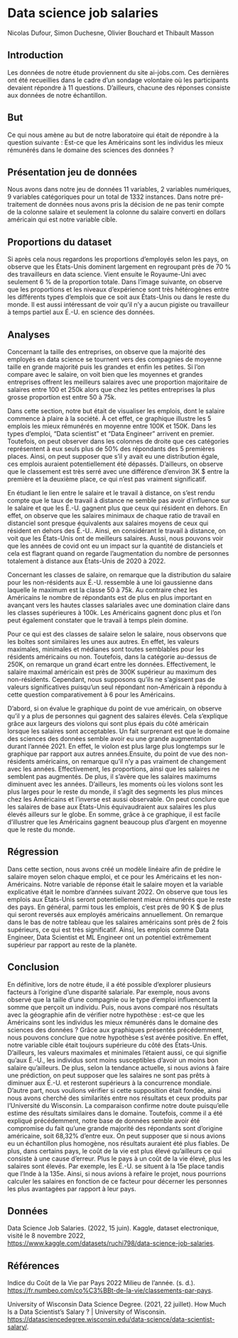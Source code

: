 Data science job salaries
================
Nicolas Dufour, Simon Duchesne, Olivier Bouchard et Thibault Masson

## Introduction

Les données de notre étude proviennent du site ai-jobs.com. Ces
dernières ont été recueillies dans le cadre d’un sondage volontaire où
les participants devaient répondre à 11 questions. D’ailleurs, chacune
des réponses consiste aux données de notre échantillon.

## But

Ce qui nous amène au but de notre laboratoire qui était de répondre à la
question suivante : Est-ce que les Américains sont les individus les
mieux rémunérés dans le domaine des sciences des données ?

## Présentation jeu de données

Nous avons dans notre jeu de données 11 variables, 2 variables
numériques, 9 variables catégoriques pour un total de 1332 instances.
Dans notre pré-traitement de données nous avons pris la décision de ne
pas tenir compte de la colonne salaire et seulement la colonne du
salaire converti en dollars américain qui est notre variable cible.

## Proportions du dataset

Si après cela nous regardons les proportions d’employés selon les pays,
on observe que les États-Unis dominent largement en regroupant près de
70 % des travailleurs en data science. Vient ensuite le Royaume-Uni avec
seulement 6 % de la proportion totale. Dans l’image suivante, on observe
que les proportions et les niveaux d’expérience sont très hétérogènes
entre les différents types d’emplois que ce soit aux États-Unis ou dans
le reste du monde. Il est aussi intéressant de voir qu’il n’y a aucun
pigiste ou travailleur à temps partiel aux É.-U. en science des données.

## Analyses

Concernant la taille des entreprises, on observe que la majorité des
employés en data science se tournent vers des compagnies de moyenne
taille en grande majorité puis les grandes et enfin les petites. Si l’on
compare avec le salaire, on voit bien que les moyennes et grandes
entreprises offrent les meilleurs salaires avec une proportion
majoritaire de salaires entre 100 et 250k alors que chez les petites
entreprises la plus grosse proportion est entre 50 à 75k.

Dans cette section, notre but était de visualiser les emplois, dont le
salaire commence à plaire à la société. À cet effet, ce graphique
illustre les 5 emplois les mieux rémunérés en moyenne entre 100K et
150K. Dans les types d’emploi, “Data scientist” et “Data Engineer”
arrivent en premier. Toutefois, on peut observer dans les colonnes de
droite que ces catégories représentent à eux seuls plus de 50% des
répondants des 5 premières places. Ainsi, on peut supposer que s’il y
avait eu une distribution égale, ces emplois auraient potentiellement
été dépassés. D’ailleurs, on observe que le classement est très serré
avec une différence d’environ 3K $ entre la première et la deuxième
place, ce qui n’est pas vraiment significatif.

En étudiant le lien entre le salaire et le travail à distance, on s’est
rendu compte que le taux de travail à distance ne semble pas avoir
d’influence sur le salaire et que les É.-U. gagnent plus que ceux qui
résident en dehors. En effet, on observe que les salaires minimaux de
chaque ratio de travail en distanciel sont presque équivalents aux
salaires moyens de ceux qui résident en dehors des É.-U.. Ainsi, en
considérant le travail à distance, on voit que les États-Unis ont de
meilleurs salaires. Aussi, nous pouvons voir que les années de covid ont
eu un impact sur la quantité de distanciels et cela est flagrant quand
on regarde l’augmentation du nombre de personnes totalement à distance
aux États-Unis de 2020 à 2022.

Concernant les classes de salaire, on remarque que la distribution du
salaire pour les non-résidents aux É.-U. ressemble à une loi gaussienne
dans laquelle le maximum est la classe 50 à 75k. Au contraire chez les
Américains le nombre de répondants est de plus en plus important en
avançant vers les hautes classes salariales avec une domination claire
dans les classes supérieures à 100k. Les Américains gagnent donc plus et
l’on peut également constater que le travail à temps plein domine.

Pour ce qui est des classes de salaire selon le salaire, nous observons
que les boîtes sont similaires les unes aux autres. En effet, les
valeurs maximales, minimales et médianes sont toutes semblables pour les
résidents américains ou non. Toutefois, dans la catégorie au-dessus de
250K, on remarque un grand écart entre les données. Effectivement, le
salaire maximal américain est près de 300K supérieur au maximum des
non-résidents. Cependant, nous supposons qu’ils ne s’agissent pas de
valeurs significatives puisqu’un seul répondant non-Américain à répondu
à cette question comparativement à 6 pour les Américains.

D’abord, si on évalue le graphique du point de vue américain, on observe
qu’il y a plus de personnes qui gagnent des salaires élevés. Cela
s’explique grâce aux largeurs des violons qui sont plus épais du côté
américain lorsque les salaires sont acceptables. Un fait surprenant est
que le domaine des sciences des données semble avoir eu une grande
augmentation durant l’année 2021. En effet, le violon est plus large
plus longtemps sur le graphique par rapport aux autres années.Ensuite,
du point de vue des non-résidents américains, on remarque qu’il n’y a
pas vraiment de changement avec les années. Effectivement, les
proportions, ainsi que les salaires ne semblent pas augmentés. De plus,
il s’avère que les salaires maximums diminuent avec les années.
D’ailleurs, les moments où les violons sont les plus larges pour le
reste du monde, il s’agit des segments les plus minces chez les
Américains et l’inverse est aussi observable. On peut conclure que les
salaires de base aux États-Unis équivaudraient aux salaires les plus
élevés ailleurs sur le globe. En somme, grâce à ce graphique, il est
facile d’illustrer que les Américains gagnent beaucoup plus d’argent en
moyenne que le reste du monde.

## Régression

Dans cette section, nous avons créé un modèle linéaire afin de prédire
le salaire moyen selon chaque emploi, et ce pour les Américains et les
non-Américains. Notre variable de réponse était le salaire moyen et la
variable explicative était le nombre d’années suivant 2022. On observe
que tous les emplois aux États-Unis seront potentiellement mieux
rémunérés que le reste des pays. En général, parmi tous les emplois,
c’est près de 90 K $ de plus qui seront reversés aux employés américains
annuellement. On remarque dans le bas de notre tableau que les salaires
américains sont près de 2 fois supérieurs, ce qui est très significatif.
Ainsi, les emplois comme Data Engineer, Data Scientist et ML Engineer
ont un potentiel extrêmement supérieur par rapport au reste de la
planète.

## Conclusion

En définitive, lors de notre étude, il a été possible d’explorer
plusieurs facteurs à l’origine d’une disparité salariale. Par exemple,
nous avons observé que la taille d’une compagnie ou le type d’emploi
influencent la somme que perçoit un individu. Puis, nous avons comparé
nos résultats avec la géographie afin de vérifier notre hypothèse :
est-ce que les Américains sont les individus les mieux rémunérés dans le
domaine des sciences des données ? Grâce aux graphiques présentés
précédemment, nous pouvons conclure que notre hypothèse s’est avérée
positive. En effet, notre variable cible était toujours supérieure du
côté des États-Unis. D’ailleurs, les valeurs maximales et minimales
l’étaient aussi, ce qui signifie qu’aux É.-U., les individus sont moins
susceptibles d’avoir un moins bon salaire qu’ailleurs. De plus, selon la
tendance actuelle, si nous avions à faire une prédiction, on peut
supposer que les salaires ne sont pas prêts à diminuer aux É.-U. et
resteront supérieurs à la concurrence mondiale. D’autre part, nous
voulions vérifier si cette supposition était fondée, ainsi nous avons
cherché des similarités entre nos résultats et ceux produits par
l’Université du Wisconsin. La comparaison confirme notre doute
puisqu’elle estime des résultats similaires dans le domaine. Toutefois,
comme il a été expliqué précédemment, notre base de données semble avoir
été compromise du fait qu’une grande majorité des répondants sont
d’origine américaine, soit 68,32% d’entre eux. On peut supposer que si
nous avions eu un échantillon plus homogène, nos résultats auraient été
plus fiables. De plus, dans certains pays, le coût de la vie est plus
élevé qu’ailleurs ce qui consiste à une cause d’erreur. Plus le pays à
un coût de la vie élevé, plus les salaires sont élevés. Par exemple, les
É.-U. se situent à la 15e place tandis que l’Inde à la 135e. Ainsi, si
nous avions à refaire le projet, nous pourrions calculer les salaires en
fonction de ce facteur pour décerner les personnes les plus avantagées
par rapport à leur pays.

## Données

Data Science Job Salaries. (2022, 15 juin). Kaggle, dataset
electronique, visité le 8 novembre 2022,
<https://www.kaggle.com/datasets/ruchi798/data-science-job-salaries>.

## Références

Indice du Coût de la Vie par Pays 2022 Milieu de l’année. (s. d.).
<https://fr.numbeo.com/co%C3%BBt-de-la-vie/classements-par-pays>.

University of Wisconsin Data Science Degree. (2021, 22 juillet). How
Much Is a Data Scientist’s Salary ? \| University of Wisconsin.
<https://datasciencedegree.wisconsin.edu/data-science/data-scientist-salary/>.
